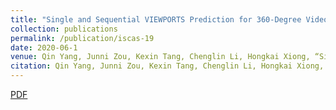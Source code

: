 ```yaml
---
title: "Single and Sequential VIEWPORTS Prediction for 360-Degree Video Streaming"
collection: publications
permalink: /publication/iscas-19
date: 2020-06-1
venue: Qin Yang, Junni Zou, Kexin Tang, Chenglin Li, Hongkai Xiong, “Single and Sequential VIEWPORTS Prediction for 360-Degree Video Streaming”, IEEE Int'l Symposium on Circuits & Systems (ISCAS’2019), Sapporo, Japan, May 2019.
citation: Qin Yang, Junni Zou, Kexin Tang, Chenglin Li, Hongkai Xiong, “Single and Sequential VIEWPORTS Prediction for 360-Degree Video Streaming”, IEEE Int'l Symposium on Circuits & Systems (ISCAS’2019), Sapporo, Japan, May 2019.
---
```

[PDF](https://QinYang12.github.io/files/iscas-19.pdf)
